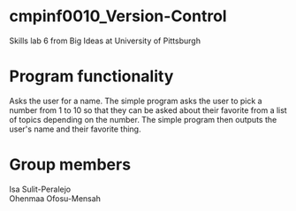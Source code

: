 # cmpinf0010_Version-Control
Skills lab 6 from Big Ideas at University of Pittsburgh


# Program functionality
Asks the user for a name. The simple program asks the user to pick a number from 1 to 10 so that they can be asked about their favorite from a list of topics depending on the number. The simple program then outputs the user's name and their favorite thing.

# Group members
Isa Sulit-Peralejo<br>
Ohenmaa Ofosu-Mensah
